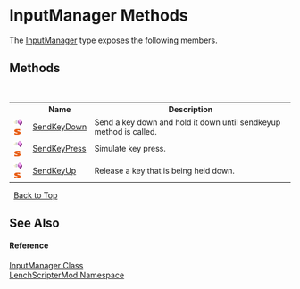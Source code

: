 # InputManager Methods
 

The <a href="c002eeec-4ed2-0cee-121f-d87e3b493f95">InputManager</a> type exposes the following members.


## Methods
&nbsp;<table><tr><th></th><th>Name</th><th>Description</th></tr><tr><td>![Public method](media/pubmethod.gif "Public method")![Static member](media/static.gif "Static member")</td><td><a href="ba48985a-dafc-ec06-4cb1-e8200777cabc">SendKeyDown</a></td><td>
Send a key down and hold it down until sendkeyup method is called.</td></tr><tr><td>![Public method](media/pubmethod.gif "Public method")![Static member](media/static.gif "Static member")</td><td><a href="3260a233-ea4a-c101-9414-0e17e9cf5d2e">SendKeyPress</a></td><td>
Simulate key press.</td></tr><tr><td>![Public method](media/pubmethod.gif "Public method")![Static member](media/static.gif "Static member")</td><td><a href="1837403b-f41f-2273-6195-7268fd01f598">SendKeyUp</a></td><td>
Release a key that is being held down.</td></tr></table>&nbsp;
<a href="#inputmanager-methods">Back to Top</a>

## See Also


#### Reference
<a href="c002eeec-4ed2-0cee-121f-d87e3b493f95">InputManager Class</a><br /><a href="a4f653e6-9ab3-f6ff-6eb8-285c9b4fe052">LenchScripterMod Namespace</a><br />